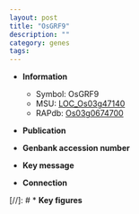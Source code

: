 ```yaml
---
layout: post
title: "OsGRF9"
description: ""
category: genes
tags: 
---
```


* **Information**  
    + Symbol: OsGRF9  
    + MSU: [LOC_Os03g47140](http://rice.uga.edu/cgi-bin/ORF_infopage.cgi?orf=LOC_Os03g47140)  
    + RAPdb: [Os03g0674700](http://rapdb.dna.affrc.go.jp/viewer/gbrowse_details/irgsp1?name=Os03g0674700)  

* **Publication**  

* **Genbank accession number**  

* **Key message**  

* **Connection**  

[//]: # * **Key figures**  


